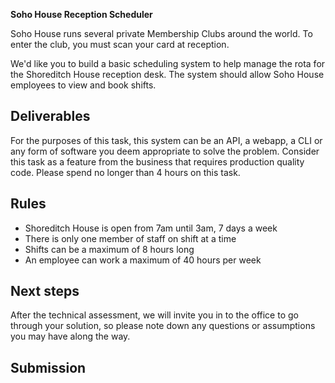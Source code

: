 **Soho House Reception Scheduler**

Soho House runs several private Membership Clubs around the world. To enter the club, you must scan your card at reception.

We'd like you to build a basic scheduling system to help manage the rota for the Shoreditch House reception desk. The system should allow Soho House employees to view and book shifts.

## Deliverables

For the purposes of this task, this system can be an API, a webapp, a CLI or any form of software you deem appropriate to solve the problem. Consider this task as a feature from the business that requires production quality code. Please spend no longer than 4 hours on this task. 

## Rules

- Shoreditch House is open from 7am until 3am, 7 days a week
- There is only one member of staff on shift at a time
- Shifts can be a maximum of 8 hours long
- An employee can work a maximum of 40 hours per week

## Next steps

After the technical assessment, we will invite you in to the office to go through your solution, so please note down any questions or assumptions you may have along the way.

## Submission
